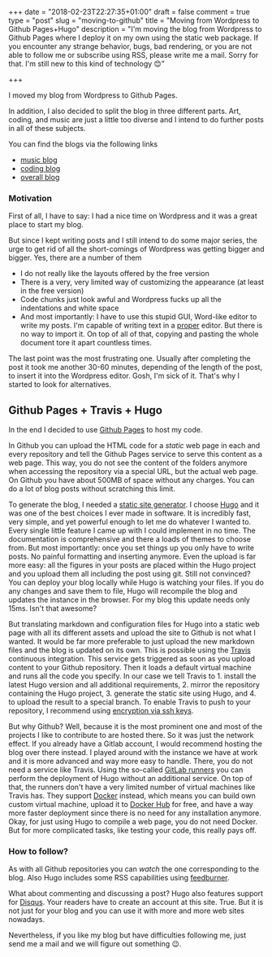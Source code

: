 +++
date = "2018-02-23T22:27:35+01:00"
draft = false
comment = true
type = "post"
slug = "moving-to-github"
title = "Moving from Wordpress to Github Pages+Hugo"
description = "I'm moving the blog from Wordpress to Github Pages where I deploy it on my own using the static web package. If you encounter any strange behavior, bugs, bad rendering, or you are not able to follow me or subscribe using RSS, please write me a mail. Sorry for that. I'm still new to this kind of technology :blush:"

+++

I moved my blog from Wordpress to Github Pages. 

In addition, I also decided to split the blog in three different parts. Art, coding, and music are just a little too diverse and I intend to do further posts in all of these subjects.

You can find the blogs via the following links

- [music blog](https://thegreatwhiteshark.github.io/thegreatwhiteshark.music.io/)
- [coding blog](https://thegreatwhiteshark.github.io/thegreatwhiteshark.coding.io/)
- [overall blog](https://thegreatwhiteshark.github.io/)

### Motivation

First of all, I have to say: I had a nice time on Wordpress and it was a great place to start my blog. 

But since I kept writing posts and I still intend to do some major series, the urge to get rid of all the short-comings of Wordpress was getting bigger and bigger. Yes, there are a number of them

- I do not really like the layouts offered by the free version
- There is a very, very limited way of customizing the appearance (at least in the free version)
- Code chunks just look awful and Wordpress fucks up all the indentations and white space
- And most importantly: I have to use this stupid GUI, Word-like editor to write my posts. I'm capable of writing text in a [proper](https://www.gnu.org/software/emacs/) editor. But there is no way to import it. On top of all of that, copying and pasting the whole document tore it apart countless times.

The last point was the most frustrating one. Usually after completing the post it took me another 30-60 minutes, depending of the length of the post, to insert it into the Wordpress editor. Gosh, I'm sick of it. That's why I started to look for alternatives.

## Github Pages + Travis + Hugo
In the end I decided to use [Github Pages](https://pages.github.com/) to host my code. 

In Github you can upload the HTML code for a *static* web page in each and every repository and tell the Github Pages service to serve this content as a web page. This way, you do not see the content of the folders anymore when accessing the repository via a special URL, but the actual web page. On Github you have about 500MB of space without any charges. You can do a lot of blog posts without scratching this limit.

To generate the blog, I needed a [static site generator](https://www.staticgen.com/). I choose [Hugo](http://gohugo.io/) and it was one of the best choices I ever made in software. It is incredibly fast, very simple, and yet powerful enough to let me do whatever I wanted to. Every single little feature I came up with I could implement in no time. The documentation is comprehensive and there a loads of themes to choose from. But most importantly: once you set things up you only have to write posts. No painful formatting and inserting anymore. Even the upload is far more easy: all the figures in your posts are placed within the Hugo project and you upload them all including the post using git. Still not convinced? You can deploy your blog locally while Hugo is watching your files. If you do any changes and save them to file, Hugo will recompile the blog and updates the instance in the browser. For my blog this update needs only 15ms. Isn't that awesome?

But translating markdown and configuration files for Hugo into a static web page with all its different assets and upload the site to Github is not what I wanted. It would be far more preferable to just upload the new markdown files and the blog is updated on its own. This is possible using the [Travis](http://travis-ci.org/) continuous integration. This service gets triggered as soon as you upload content to your Github repository. Then it loads a default virtual machine and runs all the code you specify. In our case we tell Travis to 1. install the latest Hugo version and all additional requirements, 2. mirror the repository containing the Hugo project, 3. generate the static site using Hugo, and 4. to upload the result to a special branch. To enable Travis to push to your repository, I recommend using [encryption via ssh keys](http://rcoedo.com/post/hugo-static-site-generator/).

But why Github? Well, because it is the most prominent one and most of the projects I like to contribute to are hosted there. So it was just the network effect. If you already have a Gitlab account, I would recommend hosting the blog over there instead. I played around with the instance we have at work and it is more advanced and way more easy to handle. There, you do not need a service like Travis. Using the so-called [GitLab runners](https://docs.gitlab.com/runner/) you can perform the deployment of Hugo without an additional service. On top of that, the runners don't have a very limited number of virtual machines like Travis has. They support [Docker](http://docker.com/) instead, which means you can build own custom virtual machine, upload it to [Docker Hub](https://hub.docker.com/) for free, and have a way more faster deployment since there is no need for any installation anymore. Okay, for just using Hugo to compile a web page, you do not need Docker. But for more complicated tasks, like testing your code, this really pays off.

### How to follow?

As with all Github repositories you can *watch* the one corresponding to the blog. Also Hugo includes some RSS capabilities using [feedburner](http://feedburner.com/). 

What about commenting and discussing a post? Hugo also features support for [Disqus](http://disqus.com/). Your readers have to create an account at this site. True. But it is not just for your blog and you can use it with more and more web sites nowadays.

Nevertheless, if you like my blog but have difficulties following me, just send me a mail and we will figure out something :wink:.

